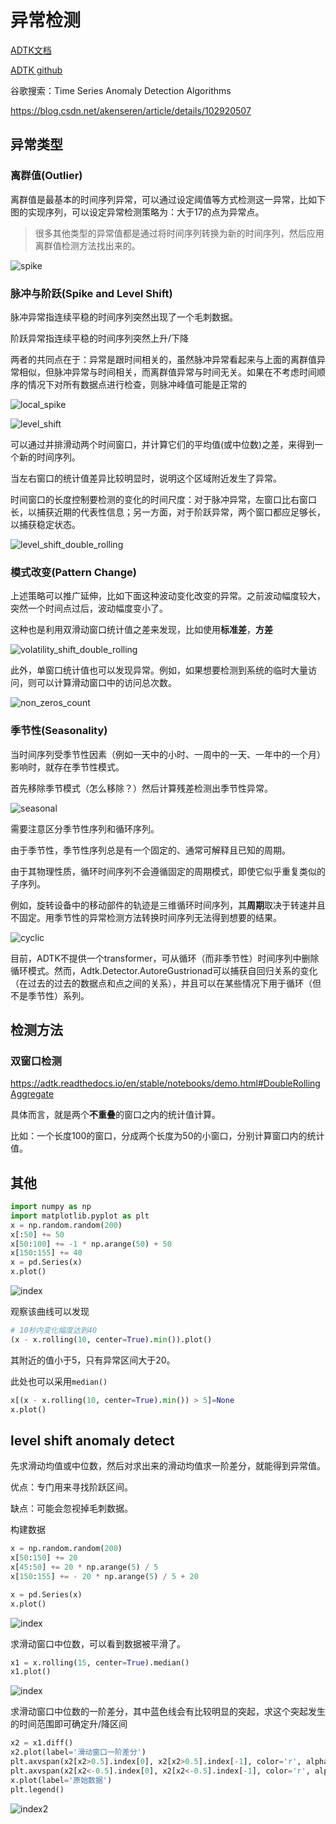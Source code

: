 # 异常检测

[ADTK文档](https://adtk.readthedocs.io/en/stable/)

[ADTK github](https://github.com/odnura/adtk)

谷歌搜索：Time Series Anomaly Detection Algorithms

https://blog.csdn.net/akenseren/article/details/102920507

## 异常类型

### 离群值(Outlier)

离群值是最基本的时间序列异常，可以通过设定阈值等方式检测这一异常，比如下图的实现序列，可以设定异常检测策略为：大于17的点为异常点。

> 很多其他类型的异常值都是通过将时间序列转换为新的时间序列，然后应用离群值检测方法找出来的。

![spike](images/spike.png)

### 脉冲与阶跃(Spike and Level Shift)



脉冲异常指连续平稳的时间序列突然出现了一个毛刺数据。

阶跃异常指连续平稳的时间序列突然上升/下降

两者的共同点在于：异常是跟时间相关的，虽然脉冲异常看起来与上面的离群值异常相似，但脉冲异常与时间相关，而离群值异常与时间无关。如果在不考虑时间顺序的情况下对所有数据点进行检查，则脉冲峰值可能是正常的

![local_spike](images/local_spike.png)

![level_shift](images/level_shift.png)

可以通过并排滑动两个时间窗口，并计算它们的平均值(或中位数)之差，来得到一个新的时间序列。

当左右窗口的统计值差异比较明显时，说明这个区域附近发生了异常。

时间窗口的长度控制要检测的变化的时间尺度：对于脉冲异常，左窗口比右窗口长，以捕获近期的代表性信息；另一方面，对于阶跃异常，两个窗口都应足够长，以捕获稳定状态。

![level_shift_double_rolling](images/level_shift_double_rolling.png)

### 模式改变(Pattern Change)

上述策略可以推广延伸，比如下面这种波动变化改变的异常。之前波动幅度较大，突然一个时间点过后，波动幅度变小了。

这种也是利用双滑动窗口统计值之差来发现，比如使用**标准差**，**方差**

![volatility_shift_double_rolling](images/volatility_shift_double_rolling.png)

此外，单窗口统计值也可以发现异常。例如，如果想要检测到系统的临时大量访问，则可以计算滑动窗口中的访问总次数。

![non_zeros_count](images/non_zeros_count.png)

### 季节性(Seasonality)

当时间序列受季节性因素（例如一天中的小时、一周中的一天、一年中的一个月）影响时，就存在季节性模式。

首先移除季节模式（怎么移除？）然后计算残差检测出季节性异常。

![seasonal](images/seasonal.png)

需要注意区分季节性序列和循环序列。

由于季节性，季节性序列总是有一个固定的、通常可解释且已知的周期。

由于其物理性质，循环时间序列不会遵循固定的周期模式，即使它似乎重复类似的子序列。

例如，旋转设备中的移动部件的轨迹是三维循环时间序列，其**周期**取决于转速并且不固定。用季节性的异常检测方法转换时间序列无法得到想要的结果。

![cyclic](images/cyclic.png)

目前，ADTK不提供一个transformer，可从循环（而非季节性）时间序列中删除循环模式。然而，Adtk.Detector.AutoreGustrionad可以捕获自回归关系的变化（在过去的过去的数据点和点之间的关系），并且可以在某些情况下用于循环（但不是季节性）系列。

## 检测方法

### 双窗口检测

https://adtk.readthedocs.io/en/stable/notebooks/demo.html#DoubleRollingAggregate

具体而言，就是两个**不重叠**的窗口之内的统计值计算。

比如：一个长度100的窗口，分成两个长度为50的小窗口，分别计算窗口内的统计值。



## 其他

```python
import numpy as np
import matplotlib.pyplot as plt
x = np.random.random(200)
x[:50] += 50
x[50:100] += -1 * np.arange(50) + 50
x[150:155] += 40
x = pd.Series(x)
x.plot()
```

![index](images/index.png)

观察该曲线可以发现

```python
# 10秒内变化幅度达到40
(x - x.rolling(10, center=True).min()).plot()
```



其附近的值小于5，只有异常区间大于20。

此处也可以采用`median()`

```python
x[(x - x.rolling(10, center=True).min()) > 5]=None
x.plot()
```

## level shift anomaly detect

先求滑动均值或中位数，然后对求出来的滑动均值求一阶差分，就能得到异常值。

优点：专门用来寻找阶跃区间。

缺点：可能会忽视掉毛刺数据。

构建数据

```python
x = np.random.random(200)
x[50:150] += 20
x[45:50] += 20 * np.arange(5) / 5
x[150:155] += - 20 * np.arange(5) / 5 + 20

x = pd.Series(x)
x.plot()
```

![index](images/index-16369669671961.png)

求滑动窗口中位数，可以看到数据被平滑了。

```python
x1 = x.rolling(15, center=True).median()
x1.plot()
```

![index](images/index-16369672953872.png)

求滑动窗口中位数的一阶差分，其中蓝色线会有比较明显的突起，求这个突起发生的时间范围即可确定升/降区间

```python
x2 = x1.diff()
x2.plot(label='滑动窗口一阶差分')
plt.axvspan(x2[x2>0.5].index[0], x2[x2>0.5].index[-1], color='r', alpha=.3)
plt.axvspan(x2[x2<-0.5].index[0], x2[x2<-0.5].index[-1], color='r', alpha=.3, label='升/降区间')
x.plot(label='原始数据')
plt.legend()
```



![index2](images/index2.png)

